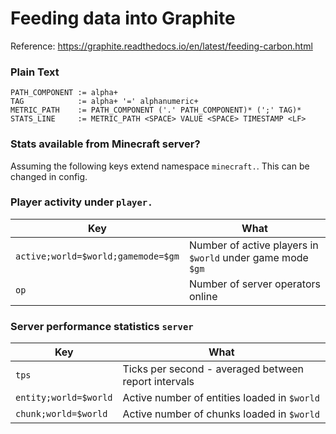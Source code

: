 # Feeding data into Graphite

Reference: https://graphite.readthedocs.io/en/latest/feeding-carbon.html

### Plain Text

```
PATH_COMPONENT := alpha+
TAG            := alpha+ '=' alphanumeric+
METRIC_PATH    := PATH_COMPONENT ('.' PATH_COMPONENT)* (';' TAG)*
STATS_LINE     := METRIC_PATH <SPACE> VALUE <SPACE> TIMESTAMP <LF> 
```

### Stats available from Minecraft server?

Assuming the following keys extend namespace `minecraft.`. This can be changed in config.

### Player activity under `player.`

| Key                                | What                                                       |
|------------------------------------|------------------------------------------------------------|
| `active;world=$world;gamemode=$gm` | Number of active players in `$world` under game mode `$gm` |
| `op`                               | Number of server operators online                          |

### Server performance statistics `server`

| Key                   | What                                                 |
|-----------------------|------------------------------------------------------|
| `tps`                 | Ticks per second - averaged between report intervals |
| `entity;world=$world` | Active number of entities loaded in `$world`         |
| `chunk;world=$world`  | Active number of chunks loaded in `$world`           |